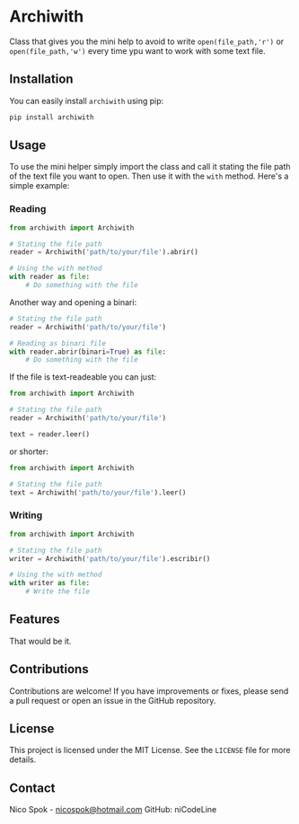 # Archiwith
Class that gives you the mini help to avoid to write `open(file_path,'r')` or `open(file_path,'w')` every time ypu want to work with some text file.


## Installation

You can easily install `archiwith` using pip:

```bash
pip install archiwith
```

## Usage

To use the mini helper simply import the class and call it stating the file path of the text file you want to open. Then use it with the `with` method. Here's a simple example:

### Reading
```python
from archiwith import Archiwith

# Stating the file path
reader = Archiwith('path/to/your/file').abrir()

# Using the with method
with reader as file:
    # Do something with the file
```

Another way and opening a binari:


```python
# Stating the file path
reader = Archiwith('path/to/your/file')

# Reading as binari file
with reader.abrir(binari=True) as file:
    # Do something with the file
```

If the file is text-readeable you can just:

```python
from archiwith import Archiwith

# Stating the file path
reader = Archiwith('path/to/your/file')

text = reader.leer()
```

or shorter:

```python
from archiwith import Archiwith

# Stating the file path
text = Archiwith('path/to/your/file').leer()
```


### Writing

```python
from archiwith import Archiwith

# Stating the file path
writer = Archiwith('path/to/your/file').escribir()

# Using the with method
with writer as file:
    # Write the file
```

## Features
That would be it.
## Contributions

Contributions are welcome! If you have improvements or fixes, please send a pull request or open an issue in the GitHub repository.

## License

This project is licensed under the MIT License. See the `LICENSE` file for more details.

## Contact

Nico Spok - nicospok@hotmail.com
GitHub: niCodeLine
